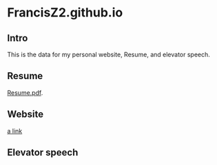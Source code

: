 # FrancisZ2.github.io
## Intro
This is the data for my personal website, Resume, and elevator speech.

## Resume
[Resume.pdf](https://github.com/FrancisZ2/FrancisZ2.github.io/blob/master/Chao_Zhu_2015_Resume.pdf).

## Website
[a link](https://github.com/FrancisZ2/FrancisZ2.github.io/tree/master/Francis%20Website)

## Elevator speech
